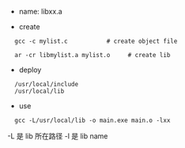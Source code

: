 - name: libxx.a

- create

```
  gcc -c mylist.c           # create object file

  ar -cr libmylist.a mylist.o     # create lib
```

- deploy

```
  /usr/local/include
  /usr/local/lib
```

- use

```
  gcc -L/usr/local/lib -o main.exe main.o -lxx
```

-L 是 lib 所在路径
-l 是 lib name
